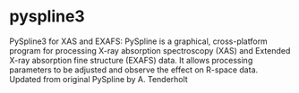 # pyspline3
PySpline3 for XAS and EXAFS: PySpline is a graphical, cross-platform program for processing X-ray absorption spectroscopy (XAS) and Extended X-ray absorption fine structure (EXAFS) data. It allows processing parameters to be adjusted and observe the effect on R-space data. Updated from original PySpline by A. Tenderholt
